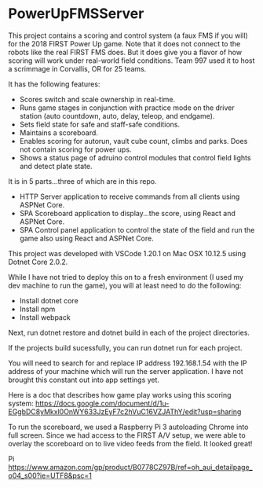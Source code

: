 # PowerUpFMSServer
This project contains a scoring and control system (a faux FMS if you will) for the 2018 FIRST Power Up game.  Note that it does not connect to the robots like the real FIRST FMS does.  But it does give you a flavor of how scoring will work under real-world field conditions.  Team 997 used it to host a scrimmage in Corvallis, OR for 25 teams.

It has the following features:
- Scores switch and scale ownership in real-time.
- Runs game stages in conjunction with practice mode on the driver station (auto countdown, auto, delay, teleop, and endgame).
- Sets field state for safe and staff-safe conditions.
- Maintains a scoreboard.
- Enables scoring for autorun, vault cube count, climbs and parks.  Does not contain scoring for power ups.
- Shows a status page of adruino control modules that control field lights and detect plate state.

It is in 5 parts...three of which are in this repo.
- HTTP Server application to receive commands from all clients using ASPNet Core.
- SPA Scoreboard application to display...the score, using React and ASPNet Core.
- SPA Control panel application to control the state of the field and run the game also using React and ASPNet Core.

This project was developed with VSCode 1.20.1 on Mac OSX 10.12.5 using Dotnet Core 2.0.2.

While I have not tried to deploy this on to a fresh environment (I used my dev machine to run the game), you will at least need to do the following:
- Install dotnet core
- Install npm
- Install webpack

Next, run dotnet restore and dotnet build in each of the project directories.

If the projects build sucessfully, you can run dotnet run for each project.

You will need to search for and replace IP address 192.168.1.54 with the IP address of your machine which will run the server application.  I have not brought this constant out into app settings yet.

Here is a doc that describes how game play works using this scoring system: https://docs.google.com/document/d/1u-EGgbDC8yMkxl0OnWY633JzEyF7c2hVuC16VZJAThY/edit?usp=sharing

To run the scoreboard, we used a Raspberry Pi 3 autoloading Chrome into full screen.  Since we had access to the FIRST A/V setup, we were able to overlay the scoreboard on to live video feeds from the field.  It looked great!

Pi https://www.amazon.com/gp/product/B0778CZ97B/ref=oh_aui_detailpage_o04_s00?ie=UTF8&psc=1  
